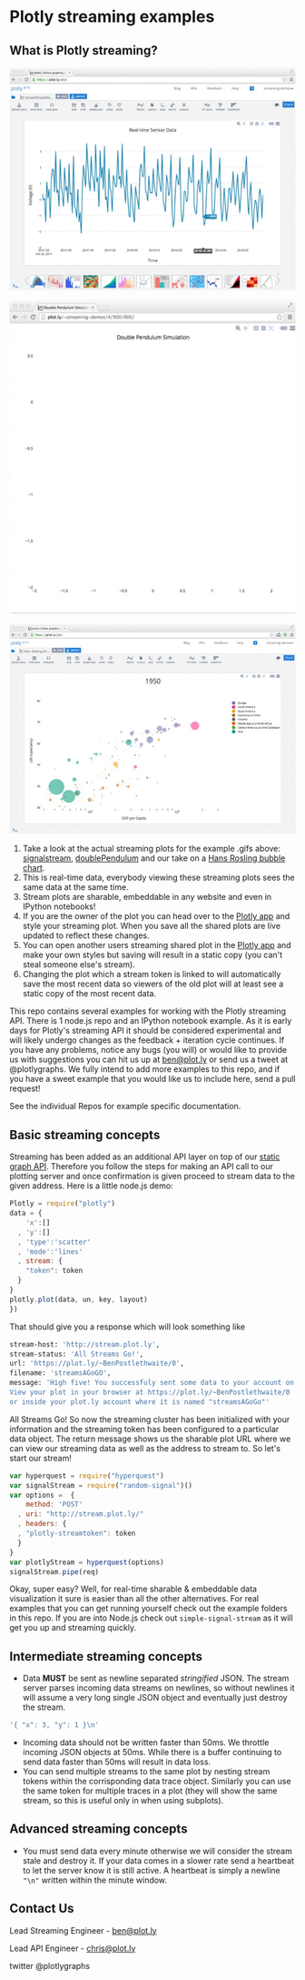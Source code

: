 # Plotly streaming examples

## What is Plotly streaming?
[![Mock Signal Data](readme_gifs/real-timesensor.gif)](https://plot.ly/~streaming-demos/6/)


[![Double Pendulum Simluation in Plotly](readme_gifs/doublependulum.gif)](https://plot.ly/~streaming-demos/4/)


[![Hans Rosling Bubble Chart in Plotly](readme_gifs/hansrosling.gif)](https://plot.ly/~streaming-demos/3/)

1. Take a look at the actual streaming plots for the example .gifs above: [signalstream](), [doublePendulum]() and our take on a [Hans Rosling bubble chart]().
2. This is real-time data, everybody viewing these streaming plots sees the same data at the same time.
3. Stream plots are sharable, embeddable in any website and even in IPython notebooks!
4. If you are the owner of the plot you can head over to the [Plotly app]("https://plot.ly") and style your streaming plot. When you save all the shared plots are live updated to reflect these changes.
5. You can open another users streaming shared plot in the [Plotly app]("https://plot.ly") and make your own styles but saving will result in a static copy (you can't steal someone else's stream).
6. Changing the plot which a stream token is linked to will automatically save the most recent data so viewers of the old plot will at least see a static copy of the most recent data.


This repo contains several examples for working with the Plotly streaming API. There is 1 node.js repo and an IPython notebook example. As it is early days for Plotly's streaming API it should be considered experimental and will likely undergo changes as the feedback + iteration cycle continues. If you have any problems, notice any bugs (you will) or would like to provide us with suggestions you can hit us up at ben@plot.ly or send us a tweet at @plotlygraphs. We fully intend to add more examples to this repo, and if you have a sweet example that you would like us to include here, send a pull request!

See the individual Repos for example specific documentation.


## Basic streaming concepts

Streaming has been added as an additional API layer on top of our [static graph API](http://plot.ly/api/). Therefore you follow the steps for making an API call to our plotting server and once confirmation is given proceed to stream data to the given address. Here is a little node.js demo:
```javascript
Plotly = require("plotly")
data = {
    'x':[]
  , 'y':[]
  , 'type':'scatter'
  , 'mode':'lines'
  , stream: {
    "token": token
  }
}
plotly.plot(data, un, key, layout)
})
```
That should give you a response which will look something like
```bash
stream-host: 'http://stream.plot.ly',
stream-status: 'All Streams Go!',
url: 'https://plot.ly/~BenPostlethwaite/0',
filename: 'streamsAGoGO',
message: 'High five! You successfuly sent some data to your account on plotly.
View your plot in your browser at https://plot.ly/~BenPostlethwaite/0
or inside your plot.ly account where it is named "streamsAGoGo"'
```
All Streams Go! So now the streaming cluster has been initialized with your information and the streaming token has been configured to a particular data object. The return message shows us the sharable plot URL where we can view our streaming data as well as the address to stream to. So let's start our stream!

```javascript
var hyperquest = require("hyperquest")
var signalStream = require("random-signal")()
var options =  {
    method: 'POST'
  , uri: "http://stream.plot.ly/"
  , headers: {
  , "plotly-streamtoken": token
  }
}
var plotlyStream = hyperquest(options)
signalStream.pipe(req)
```
Okay, super easy? Well, for real-time sharable & embeddable data visualization it sure is easier than all the other alternatives. For real examples that you can get running yourself check out the example folders in this repo. If you are into Node.js check out `simple-signal-stream` as it will get you up and streaming quickly.

## Intermediate streaming concepts
- Data **MUST** be sent as newline separated *stringified* JSON. The stream server parses incoming data streams on newlines, so without newlines it will assume a very long single JSON object and eventually just destroy the stream.
```javascript
'{ "x": 3, "y": 1 }\n'
```
- Incoming data should not be written faster than 50ms. We throttle incoming JSON objects at 50ms. While there is a buffer continuing to send data faster than 50ms will result in data loss.
- You can send multiple streams to the same plot by nesting stream tokens within the corrisponding data trace object. Similarly you can use the same token for multiple traces in a plot (they will show the same stream, so this is useful only in when using subplots).

## Advanced streaming concepts
- You must send data every minute otherwise we will consider the stream stale and destroy it. If your data comes in a slower rate send a heartbeat to let the server know it is still active. A heartbeat is simply a newline `"\n"` written within the minute window.

## Contact Us
Lead Streaming Engineer - ben@plot.ly

Lead API Engineer - chris@plot.ly

twitter @plotlygraphs
